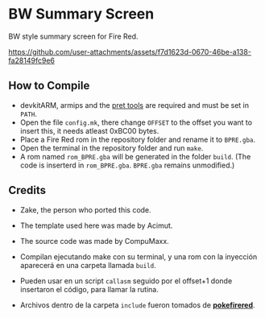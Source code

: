 # BW Summary Screen
BW style summary screen for Fire Red.


https://github.com/user-attachments/assets/f7d1623d-0670-46be-a138-fa28149fc9e6


## How to Compile
- devkitARM, armips and the [pret tools](https://www.mediafire.com/file/bdq6eept3e00bb8/pret-tools.rar/file?dkey=87faiifqqvi&r=909) are required and must be set in `PATH`.
- Open the file `config.mk`, there change `OFFSET` to the offset you want to insert this, it needs atleast 0xBC00 bytes.
- Place a Fire Red rom in the repository folder and rename it to `BPRE.gba`.
- Open the terminal in the repository folder and run `make`.
- A rom named `rom_BPRE.gba` will be generated in the folder `build`. (The code is inserterd in `rom_BPRE.gba`. `BPRE.gba` remains unmodified.)

## Credits
- Zake, the person who ported this code.
- The template used here was made by Acimut.
-  The source code was made by CompuMaxx.

- Compilan ejecutando make con su terminal, y una rom con la inyección aparecerá en una carpeta llamada `build`.

- Pueden usar en un script `callasm` seguido por el offset+1 donde insertaron el código, para llamar la rutina.

- Archivos dentro de la carpeta `include` fueron tomados de [**pokefirered**](https://github.com/pret/pokefirered).

